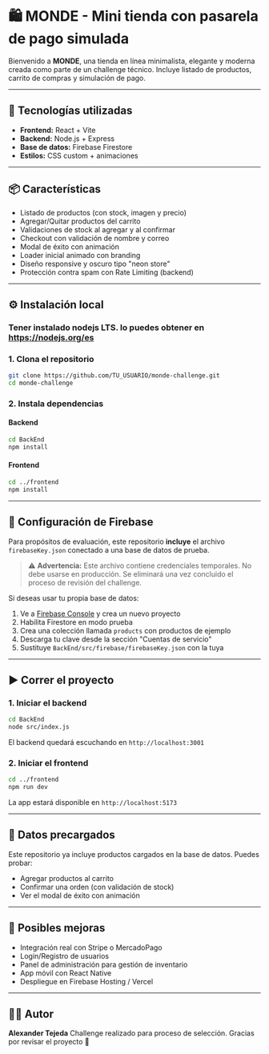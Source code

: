 # 🛍️ MONDE - Mini tienda con pasarela de pago simulada

Bienvenido a **MONDE**, una tienda en línea minimalista, elegante y moderna creada como parte de un challenge técnico. Incluye listado de productos, carrito de compras y simulación de pago.

---

## 🚀 Tecnologías utilizadas

* **Frontend:** React + Vite
* **Backend:** Node.js + Express
* **Base de datos:** Firebase Firestore
* **Estilos:** CSS custom + animaciones

---

## 📦 Características

* Listado de productos (con stock, imagen y precio)
* Agregar/Quitar productos del carrito
* Validaciones de stock al agregar y al confirmar
* Checkout con validación de nombre y correo
* Modal de éxito con animación
* Loader inicial animado con branding
* Diseño responsive y oscuro tipo "neon store"
* Protección contra spam con Rate Limiting (backend)

---

## ⚙️ Instalación local
### Tener instalado nodejs LTS. lo puedes obtener en https://nodejs.org/es
### 1. Clona el repositorio

```bash
git clone https://github.com/TU_USUARIO/monde-challenge.git
cd monde-challenge
```

### 2. Instala dependencias

#### Backend

```bash
cd BackEnd
npm install
```

#### Frontend

```bash
cd ../frontend
npm install
```

---

## 🔐 Configuración de Firebase

Para propósitos de evaluación, este repositorio **incluye** el archivo `firebaseKey.json` conectado a una base de datos de prueba.

> ⚠️ **Advertencia:** Este archivo contiene credenciales temporales. No debe usarse en producción. Se eliminará una vez concluido el proceso de revisión del challenge.

Si deseas usar tu propia base de datos:

1. Ve a [Firebase Console](https://console.firebase.google.com) y crea un nuevo proyecto
2. Habilita Firestore en modo prueba
3. Crea una colección llamada `products` con productos de ejemplo
4. Descarga tu clave desde la sección "Cuentas de servicio"
5. Sustituye `BackEnd/src/firebase/firebaseKey.json` con la tuya

---

## ▶️ Correr el proyecto

### 1. Iniciar el backend

```bash
cd BackEnd
node src/index.js
```

El backend quedará escuchando en `http://localhost:3001`

### 2. Iniciar el frontend

```bash
cd ../frontend
npm run dev
```

La app estará disponible en `http://localhost:5173`

---

## 🧪 Datos precargados

Este repositorio ya incluye productos cargados en la base de datos. Puedes probar:

* Agregar productos al carrito
* Confirmar una orden (con validación de stock)
* Ver el modal de éxito con animación

---

## 🧼 Posibles mejoras

* Integración real con Stripe o MercadoPago
* Login/Registro de usuarios
* Panel de administración para gestión de inventario
* App móvil con React Native
* Despliegue en Firebase Hosting / Vercel

---

## 👨‍💻 Autor

**Alexander Tejeda**
Challenge realizado para proceso de selección.
Gracias por revisar el proyecto 🙌
